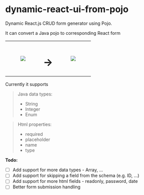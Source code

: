 # dynamic-react-ui-from-pojo

Dynamic React.js CRUD form generator using Pojo.

It can convert a Java pojo to corresponding React form

<table><tbody><tr><td><figure class="image"><img src="https://user-images.githubusercontent.com/712304/92328192-8cf99800-f07c-11ea-89dc-5e934b303f2b.png"></figure></td><td><h1><strong>→</strong></h1></td><td><figure class="image"><img src="https://user-images.githubusercontent.com/712304/92328583-625d0e80-f07f-11ea-95de-0394bc85d94a.png"></figure></td></tr></tbody></table>

Currently it supports

> Java data types:
> 
> *   String
> *   Integer
> *   Enum

> Html properties:
> 
> *   required
> *   placeholder
> *   name
> *   type

**Todo:**

*   [ ] Add support for more data types - Array, ...
*   [ ] Add support for skipping a field from the schema (e.g. ID, ...)
*   [ ] Add support for more html fields - readonly, password, date
*   [ ] Better form submission handling

